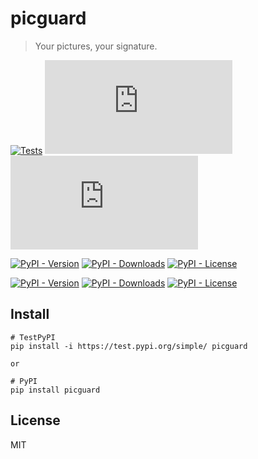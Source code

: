 # picguard

>Your pictures, your signature.

[![Tests](https://github.com/picguard/picguard.py/actions/workflows/ci.yml/badge.svg)](https://github.com/picguard/picguard.py/actions/workflows/ci.yml)
[![GitHub Release](https://img.shields.io/github/v/release/picguard/picguard.py)](https://github.com/picguard/picguard.py/releases/latest)
[![GitHub License](https://img.shields.io/github/license/picguard/picguard.py)](https://github.com/picguard/picguard.py/blob/main/LICENSE)

[![PyPI - Version](https://img.shields.io/pypi/v/picguard?label=PyPI)](https://pypi.org/project/picguard)
[![PyPI - Downloads](https://img.shields.io/pypi/dm/picguard?label=PyPI%20Downloads)](https://pypi.org/project/picguard)
[![PyPI - License](https://img.shields.io/pypi/l/picguard?label=PyPI)](https://github.com/picguard/picguard.py/blob/main/LICENSE)

[![PyPI - Version](https://img.shields.io/pypi/v/picguard?pypiBaseUrl=https%3A%2F%2Ftest.pypi.org&label=TestPyPI)](https://test.pypi.org/project/picguard)
[![PyPI - Downloads](https://img.shields.io/pypi/dm/picguard?pypiBaseUrl=https%3A%2F%2Ftest.pypi.org&label=TestPyPI%20Downloads)](https://test.pypi.org/project/picguard)
[![PyPI - License](https://img.shields.io/pypi/l/picguard?pypiBaseUrl=https%3A%2F%2Ftest.pypi.org&label=TestPyPI)](https://github.com/picguard/picguard.py/blob/main/LICENSE)

## Install

```
# TestPyPI
pip install -i https://test.pypi.org/simple/ picguard

or

# PyPI
pip install picguard
```

## License

MIT
